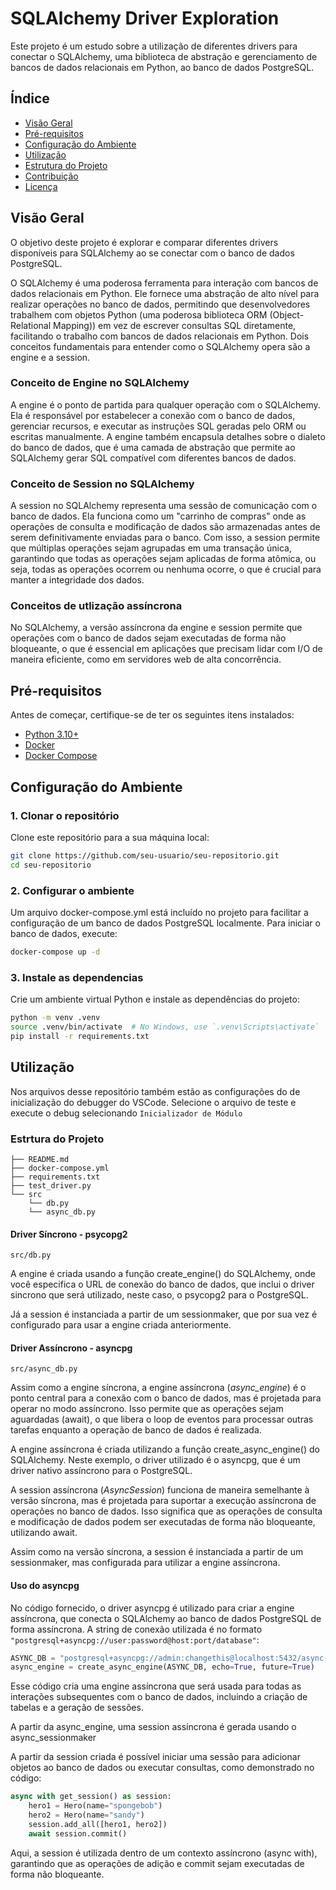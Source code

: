 # SQLAlchemy Driver Exploration

Este projeto é um estudo sobre a utilização de diferentes drivers para conectar o SQLAlchemy, uma biblioteca de abstração e gerenciamento de bancos de dados relacionais em Python, ao banco de dados PostgreSQL.

## Índice

- [Visão Geral](#visão-geral)
- [Pré-requisitos](#pré-requisitos)
- [Configuração do Ambiente](#configuração-do-ambiente)
- [Utilização](#utilização)
- [Estrutura do Projeto](#estrutura-do-projeto)
- [Contribuição](#contribuição)
- [Licença](#licença)

## Visão Geral

O objetivo deste projeto é explorar e comparar diferentes drivers disponíveis para SQLAlchemy ao se conectar com o banco de dados PostgreSQL. 

O SQLAlchemy é uma poderosa ferramenta para interação com bancos de dados relacionais em Python. Ele fornece uma abstração de alto nível para realizar operações no banco de dados, permitindo que desenvolvedores trabalhem com objetos Python (uma poderosa biblioteca ORM (Object-Relational Mapping)) em vez de escrever consultas SQL diretamente, facilitando o trabalho com bancos de dados relacionais em Python. Dois conceitos fundamentais para entender como o SQLAlchemy opera são a engine e a session.

### Conceito de Engine no SQLAlchemy

A engine é o ponto de partida para qualquer operação com o SQLAlchemy. Ela é responsável por estabelecer a conexão com o banco de dados, gerenciar recursos, e executar as instruções SQL geradas pelo ORM ou escritas manualmente. A engine também encapsula detalhes sobre o dialeto do banco de dados, que é uma camada de abstração que permite ao SQLAlchemy gerar SQL compatível com diferentes bancos de dados.

### Conceito de Session no SQLAlchemy

A session no SQLAlchemy representa uma sessão de comunicação com o banco de dados. Ela funciona como um "carrinho de compras" onde as operações de consulta e modificação de dados são armazenadas antes de serem definitivamente enviadas para o banco. Com isso, a session permite que múltiplas operações sejam agrupadas em uma transação única, garantindo que todas as operações sejam aplicadas de forma atômica, ou seja, todas as operações ocorrem ou nenhuma ocorre, o que é crucial para manter a integridade dos dados.

### Conceitos de utlização assíncrona

No SQLAlchemy, a versão assíncrona da engine e session permite que operações com o banco de dados sejam executadas de forma não bloqueante, o que é essencial em aplicações que precisam lidar com I/O de maneira eficiente, como em servidores web de alta concorrência.

## Pré-requisitos

Antes de começar, certifique-se de ter os seguintes itens instalados:

- [Python 3.10+](https://www.python.org/downloads/)
- [Docker](https://www.docker.com/get-started)
- [Docker Compose](https://docs.docker.com/compose/install/)

## Configuração do Ambiente

### 1. Clonar o repositório

Clone este repositório para a sua máquina local:

```bash
git clone https://github.com/seu-usuario/seu-repositorio.git
cd seu-repositorio
```

### 2. Configurar o ambiente

Um arquivo docker-compose.yml está incluído no projeto para facilitar a configuração de um banco de dados PostgreSQL localmente. Para iniciar o banco de dados, execute:

```bash
docker-compose up -d
```

### 3. Instale as dependencias

Crie um ambiente virtual Python e instale as dependências do projeto:

```bash
python -m venv .venv
source .venv/bin/activate  # No Windows, use `.venv\Scripts\activate`
pip install -r requirements.txt

```

## Utilização

Nos arquivos desse repositório também estão as configurações do de inicialização do debugger do VSCode. Selecione o arquivo de teste e execute o debug selecionando `Inicializador de Módulo`

### Estrtura do Projeto

```text
├── README.md
├── docker-compose.yml
├── requirements.txt
├── test_driver.py
└── src
    └── db.py
    └── async_db.py
```

#### Driver Síncrono - psycopg2

`src/db.py`

A engine é criada usando a função create_engine() do SQLAlchemy, onde você especifica o URL de conexão do banco de dados, que inclui o driver sincrono que será utilizado, neste caso, o psycopg2 para o PostgreSQL.

Já a session é instanciada a partir de um sessionmaker, que por sua vez é configurado para usar a engine criada anteriormente.

#### Driver Assíncrono - asyncpg

`src/async_db.py`

Assim como a engine síncrona, a engine assíncrona (*async_engine*) é o ponto central para a conexão com o banco de dados, mas é projetada para operar no modo assíncrono. Isso permite que as operações sejam aguardadas (await), o que libera o loop de eventos para processar outras tarefas enquanto a operação de banco de dados é realizada.

A engine assíncrona é criada utilizando a função create_async_engine() do SQLAlchemy. Neste exemplo, o driver utilizado é o asyncpg, que é um driver nativo assíncrono para o PostgreSQL.

A session assíncrona (*AsyncSession*) funciona de maneira semelhante à versão síncrona, mas é projetada para suportar a execução assíncrona de operações no banco de dados. Isso significa que as operações de consulta e modificação de dados podem ser executadas de forma não bloqueante, utilizando await.

Assim como na versão síncrona, a session é instanciada a partir de um sessionmaker, mas configurada para utilizar a engine assíncrona.

#### Uso do asyncpg

No código fornecido, o driver asyncpg é utilizado para criar a engine assíncrona, que conecta o SQLAlchemy ao banco de dados PostgreSQL de forma assíncrona. A string de conexão utilizada é no formato `"postgresql+asyncpg://user:password@host:port/database"`:

```python
ASYNC_DB = "postgresql+asyncpg://admin:changethis@localhost:5432/async-asyncpg"
async_engine = create_async_engine(ASYNC_DB, echo=True, future=True)
```

Esse código cria uma engine assíncrona que será usada para todas as interações subsequentes com o banco de dados, incluindo a criação de tabelas e a geração de sessões.

A partir da async_engine, uma session assíncrona é gerada usando o async_sessionmaker

A partir da session criada é possível iniciar uma sessão para adicionar objetos ao banco de dados ou executar consultas, como demonstrado no código:

```python
async with get_session() as session:
    hero1 = Hero(name="spongebob")
    hero2 = Hero(name="sandy")
    session.add_all([hero1, hero2])
    await session.commit()

```

Aqui, a session é utilizada dentro de um contexto assíncrono (async with), garantindo que as operações de adição e commit sejam executadas de forma não bloqueante.